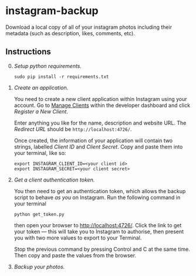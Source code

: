 instagram-backup
================

Download a local copy of all of your instagram photos including their metadata
(such as description, likes, comments, etc).

## Instructions

0.  *Setup python requirements.*

    ```
    sudo pip install -r requirements.txt
    ```

1.  *Create an application.*

    You need to create a new client application within Instagram using your
    account. Go to [Manage Clients][mc] within the developer dashboard and
    click *Register a New Client*.

    Enter anything you like for the name, description and website URL.
    The *Redirect URL* should be `http://localhost:4726/`.

    Once created, the information of your application will contain two
    strings, labelled *Client ID* and *Client Secret*. Copy and paste
    them into your terminal, like so:

    ```
    export INSTAGRAM_CLIENT_ID=<your client id>
    export INSTAGRAM_SECRET=<your client secret>
    ```

[mc]:https://instagram.com/developer/clients/manage/


2.  *Get a client authentication token.*

    You then need to get an authentication token, which allows the backup
    script to behave *as you* on Instagram. Run the following command in
    your terminal

    ```
    python get_token.py
    ```

    then open your browser to <http://localhost:4726/>. Click the link
    to get your token — this will take you to Instagram to authorise,
    then present you with two more values to export to your Terminal.

    Stop the previous command by pressing Control and C at the same time.
    Then copy and paste the values from the browser.


3.  *Backup your photos.*
